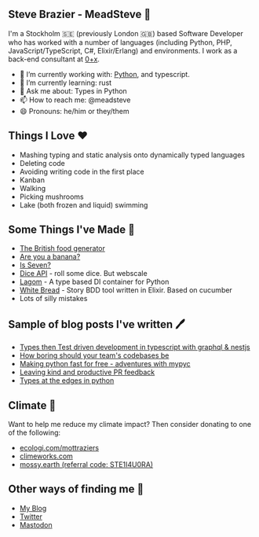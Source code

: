 ## Steve Brazier - MeadSteve 🥳
I'm a Stockholm 🇸🇪 (previously London 🇬🇧) based Software Developer who has worked with a number of languages (including Python, PHP, JavaScript/TypeScript, C#, Elixir/Erlang) and environments. I work as a back-end consultant at [0+x](https://0x.se/).

- 🔨 I’m currently working with: [Python](https://blog.meadsteve.dev/python/), and typescript.
- 🌱 I’m currently learning: rust
- 💬 Ask me about: Types in Python
- 📫 How to reach me: @meadsteve
- 😄 Pronouns: he/him or they/them

## Things I Love ❤️
* Mashing typing and static analysis onto dynamically typed languages
* Deleting code
* Avoiding writing code in the first place
* Kanban
* Walking
* Picking mushrooms
* Lake (both frozen and liquid) swimming

## Some Things I've Made 🔧
* [The British food generator](https://https://british-food-generator.meadsteve.dev/)
* [Are you a banana?](https://banana.meadsteve.dev/)
* [Is Seven?](https://isseven.meadsteve.dev/)
* [Dice API](https://github.com/meadsteve/DiceApi/) - roll some dice. But webscale
* [Lagom](https://github.com/meadsteve/lagom) - A type based DI container for Python
* [White Bread](https://github.com/meadsteve/white-bread) - Story BDD tool written in Elixir. Based on cucumber
* Lots of silly mistakes

## Sample of blog posts I've written 🖊️
 * [Types then Test driven development in typescript with graphql & nestjs](https://blog.meadsteve.dev/programming/2022/10/18/tttdd/)
 * [How boring should your team's codebases be](https://blog.meadsteve.dev/team-work/2022/10/13/how-boring-should-your-teams-codebases-be/)
 * [Making python fast for free - adventures with mypyc](https://blog.meadsteve.dev/programming/2022/09/27/making-python-fast-for-free/)
 * [Leaving kind and productive PR feedback](https://blog.meadsteve.dev/team-work/2021/02/21/leaving-kind-pr-feedback/)
 * [Types at the edges in python](https://blog.meadsteve.dev/programming/2020/02/10/types-at-the-edges-in-python/)

## Climate 🌳
Want to help me reduce my climate impact? Then consider donating to one of the following:

 * [ecologi.com/mottraziers](https://ecologi.com/mottraziers)
 * [climeworks.com](http://climeworks.refr.cc/meadsteve)
 * [mossy.earth (referral code: STE1I4U0RA)](https://mossy.earth/platform/registration)

## Other ways of finding me 👀
 * <a rel="me" href="https://blog.meadsteve.dev">My Blog</a>
 * <a rel="me" href="https://twitter.com/meadsteve">Twitter</a>
 * <a rel="me" href="https://mastodon.green/web/@meadsteve">Mastodon</a>

